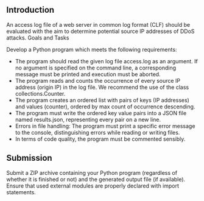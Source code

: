 ## Introduction

An access log file of a web server in common log format (CLF) should be evaluated with the aim to determine potential source IP addresses of DDoS attacks.
Goals and Tasks

Develop a Python program which meets the following requirements:

- The program should read the given log file access.log as an argument. If no argument is specified on the command line, a corresponding message must be printed and execution must be aborted.
- The program reads and counts the occurrence of every source IP address (origin IP) in the log file. We recommend the use of the class collections.Counter.
- The program creates an ordered list with pairs of keys (IP addresses) and values (counter), ordered by max count of occurrence descending.
- The program must write the ordered key value pairs into a JSON file named results.json, representing every pair on a new line.
- Errors in file handling: The program must print a specific error message to the console, distinguishing errors while reading or writing files.
- In terms of code quality, the program must be commented sensibly.

## Submission

Submit a ZIP archive containing your Python program (regardless of whether it is finished or not) and the generated output file (if available). Ensure that used external modules are properly declared with import statements.
